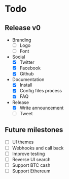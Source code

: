 # Todo

## Release v0

- Branding
  - [ ] Logo
  - [ ] Font
- Social
  - [x] Twitter
  - [x] Facebook
  - [x] Github
- Documentation
  - [x] Install
  - [x] Config files process
  - [x] FAQ
- Release
  - [x] Write announcement
  - [ ] Tweet

## Future milestones

- [ ] UI themes
- [ ] Webhooks and call back
- [ ] Improve testing
- [ ] Reverse UI search
- [ ] Support BTC cash
- [ ] Support Ethereum
